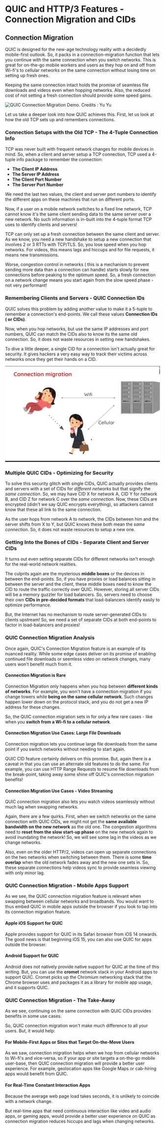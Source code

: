 # QUIC and HTTP/3 Features - Connection Migration and CIDs

## Connection Migration

QUIC is designed for the new-age technology reality with a decidedly mobile-first outlook. So, it packs in a connection-migration function that lets you continue with the same connection when you switch networks. 
This is great for on-the-go mobile workers and users as they hop on and off from Wi-fi's to cellular networks on the same connection without losing time on setting up fresh ones.

Keeping the same connection intact holds the promise of seamless file downloads and videos even when hopping networks. Also, the reduced cost of not setting a fresh connection should provide some speed gains.

![QUIC Connection Migration Demo. Credits : Yu Yu](./img/QUIC_connection_migration_demo.gif)

Let us take a deeper look into how QUIC achieves this. First, let us look at how the old TCP sets up and remembers connections.

### Connection Setups with the Old TCP - The 4-Tuple Connection Info

TCP was never built with frequent network changes for mobile devices in mind. So, when a client and server setup a TCP connection, TCP used a 4-tuple info package to remember the connection:

-  **The Client IP Address**
-  **The Server IP Address** 
-  **The Client Port Number**
-  **The Server Port Number**

We need the last two values, the client and server port numbers to identify the different apps on these machines that run on different ports. 

Now, if a user on a mobile network switches to a fixed line network, TCP cannot know it's the same client sending data to the same server over a new network. No such information is in-built into the 4-tuple format TCP uses to identify clients and servers!

TCP can only set up a fresh connection between the same client and server. As we know, you need a new handshake to setup a new connection that involves 2 or 3 RTTs with TCP/TLS. So, you lose speed when you hop networks. For videos, this means lags and hiccups and for file requests, it means new transmissions. 

Worse, congestion control in networks ( this is a mechanism to prevent sending more data than a connection can handle) starts slowly for new connections before peaking to the optimum speed. So, a fresh connection on a network change means you start again from the slow speed phase - not very performant!

### Remembering Clients and Servers - QUIC Connection IDs

QUIC solves this problem by adding another value to make it a 5-tuple to remember a connection's end-points. We call these values **Connection IDs ( or CIDs)**. 

Now, when you hop networks, but use the same IP addresses and port numbers, QUIC can match the CIDs also to know its the same old connection. So, it does not waste resources in setting new handshakes. 

To dive a little deeper, a single CID for a connection isn't actually great for security. It gives hackers a very easy way to track their victims across networks once they get their hands on a CID. 

![Connection Migration in HTTP/3 and QUIC . Credits: Robin Marx](./img/QUIC_connection_migration.png)

### Multiple QUIC CIDs - Optimizing for Security

To solve this security glitch with single CIDs, QUIC actually provides clients and servers with a set of CIDs for *different networks* but that signify the *same connection*. So, we may have CID X for network A, CID Y for network B, and CID Z for network C over the *same connection*. Now, these CIDs are encrypted (didn't we say QUIC encrypts everything), so attackers cannot know that these all link to the same connection.

As the user hops from network A to network, the CIDs between him and the server shifts from X to Y, but QUIC knows these both mean the *same connection*. So, it does not waste resources to setup a new one.

### Getting Into the Bones of CIDs - Separate Client and Server CIDs

It turns out even setting separate CIDs for different networks isn't enough for the real-world network realities.

The culprits again are the mysterious **middle boxes** or the devices in between the end-points. So, if you have proxies or load balances sitting in between the server and the client, these middle boxes need to know the CID to route the traffic correctly over QUIC. However, storing all server CIDs will be a memory guzzler for load balancers. So, servers need to choose their own **CIDs in** **pre-decided formats** that load-balancers identify easily to optimize performance. 

But, the Internet has no mechanism to route server-generated CIDs to clients upstream! So, we need a set of separate CIDs at both end-points to factor in load-balancers and proxies!

### QUIC Connection Migration Analysis

Once again, QUIC's Connection Migration feature is an example of its nuanced reality. While some edge cases deliver on its promise of enabling continued file downloads or seemless video on network changes, many users won't benefit much from it.

#### Connection Migration is Rare

  Connection Migration only happens when you hop between **different kinds of networks**. For example, you won't have a connection migration if you change towers while **being on the same cellular network**. Such changes happen lower down on the protocol stack, and you do not get a new IP address for these changes. 

  So, the QUIC connection migration sets in for only a few rare cases - like when you **switch from a Wi-fi to a cellular network**.

#### Connection Migration Use Cases: Large File Downloads

  Connection migration lets you continue large file downloads from the same point if you switch networks without needing to start again.

  QUIC CID feature certainly delivers on this promise. But, again there is a caveat in that you can use an alternate old features to do the same. For example, you can use HTTP Range Requests to resume file downloads from the break-point, taking away some shine off QUIC's connection migration benefits!

#### Connection Migration Use Cases - Video Streaming

   QUIC connection migration also lets you watch videos seamlessly without much lag when swapping networks.

  Again, there are a few quirks. First, when we switch networks on the same connection with QUIC CIDs, we might not get the **same available bandwidth on the new network** as the old one. The congestion algorithms need to **reset from the slow start-up phase** on the new network again to avoid inundating the network! So, we will see some lag in the videos as we change networks.

  Also, even on the older HTTP/2, videos can open up separate connections on the two networks when switching between them. There is some **time overlap** when the old network fades away and the new one sets in. So, these separate connections help videos sync to provide seamless viewing with only minor lag.

  ### QUIC Connection Migration - Mobile Apps Support

  As we see, the QUIC connection migration feature is relevant when swapping  between cellular networks and broadbands. You would want to thus embed QUIC in mobile apps outside the browser if you look to tap into its connection migration feature.

  #### Apple iOS Support for QUIC

  Apple provides support for QUIC in its Safari browser from iOS 14 onwards. The good news is that beginning iOS 15, you can also use QUIC for apps outside the browser.

  #### Android Support for QUIC

  Android does not natively provide native support for QUIC at the time of this writing. But, you can use the **cromet** network stack in your Android apps to support QUIC. Cromet picks up the Chromium networking stack that the Chrome browser uses and packages it as a library for mobile app usage, and it supports QUIC.

  ### QUIC Connection Migration - The Take-Away

  As we see, continuing on the same connection with QUIC CIDs provides benefits in some use cases.

  So, QUIC connection migration won't make much difference to all your users. But, it would help:

  #### For Mobile-First Apps or Sites that Target On-the-Move Users

  As we saw, connection migration helps when we hop from cellular networks to Wi-fi's and vice-versa, so if your app or site targets a on-the-go mobile user-base, then QUIC connection migration will provide a better user experience. For example, geolocation apps like Google Maps or cab-hiring apps would benefit from QUIC.

  #### For Real-Time Constant Interaction Apps 

  Because the average web page load takes seconds, it is unlikely to coincide with a network change.

  But real-time apps that need continuous interaction like video and audio apps, or gaming apps, would provide a better user experience on QUIC as connection migration reduces hiccups and lags when changing networks.

  ​

  #### 



#### 